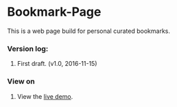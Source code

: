 # Bookmark-Page

This is a web page build for personal curated bookmarks.

### Version log:
1. First draft. (v1.0, 2016-11-15)

### View on
1. View the [live demo](https://jinnrw.github.io/Bookmark-Page).


